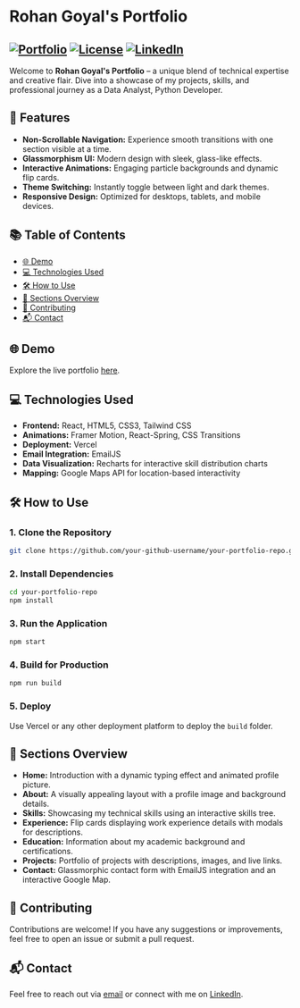# Rohan Goyal's Portfolio

[![Portfolio](https://img.shields.io/badge/Portfolio-React-blue)](https://this-is-rohan-goyal.vercel.app/)
[![License](https://img.shields.io/badge/License-MIT-green)](LICENSE)
[![LinkedIn](https://img.shields.io/badge/Connect-LinkedIn-blue)](https://linkedin.com/in/goyal-rohan)
---

Welcome to **Rohan Goyal's Portfolio** – a unique blend of technical expertise and creative flair. Dive into a showcase of my projects, skills, and professional journey as a Data Analyst, Python Developer.

## 🚀 Features

- **Non-Scrollable Navigation:** Experience smooth transitions with one section visible at a time.
- **Glassmorphism UI:** Modern design with sleek, glass-like effects.
- **Interactive Animations:** Engaging particle backgrounds and dynamic flip cards.
- **Theme Switching:** Instantly toggle between light and dark themes.
- **Responsive Design:** Optimized for desktops, tablets, and mobile devices.

## 📚 Table of Contents

- [🌐 Demo](#-demo)
- [💻 Technologies Used](#-technologies-used)
- [🛠️ How to Use](#️-how-to-use)
- [📑 Sections Overview](#-sections-overview)
- [🤝 Contributing](#-contributing)
- [📬 Contact](#-contact)

## 🌐 Demo

Explore the live portfolio [here](https://this-is-rohan-goyal.vercel.app/).

## 💻 Technologies Used

- **Frontend:** React, HTML5, CSS3, Tailwind CSS
- **Animations:** Framer Motion, React-Spring, CSS Transitions
- **Deployment:** Vercel
- **Email Integration:** EmailJS
- **Data Visualization:** Recharts for interactive skill distribution charts
- **Mapping:** Google Maps API for location-based interactivity

## 🛠️ How to Use

### 1. Clone the Repository
```sh
git clone https://github.com/your-github-username/your-portfolio-repo.git
```

### 2. Install Dependencies
```sh
cd your-portfolio-repo
npm install
```

### 3. Run the Application
```sh
npm start
```

### 4. Build for Production
```sh
npm run build
```

### 5. Deploy
Use Vercel or any other deployment platform to deploy the `build` folder.

## 📑 Sections Overview

- **Home:** Introduction with a dynamic typing effect and animated profile picture.
- **About:** A visually appealing layout with a profile image and background details.
- **Skills:** Showcasing my technical skills using an interactive skills tree.
- **Experience:** Flip cards displaying work experience details with modals for descriptions.
- **Education:** Information about my academic background and certifications.
- **Projects:** Portfolio of projects with descriptions, images, and live links.
- **Contact:** Glassmorphic contact form with EmailJS integration and an interactive Google Map.

## 🤝 Contributing

Contributions are welcome! If you have any suggestions or improvements, feel free to open an issue or submit a pull request.

## 📬 Contact

Feel free to reach out via [email](https://this-is-rohan-goyal.vercel.app/connect) or connect with me on [LinkedIn](https://linkedin.com/in/goyal-rohan).
